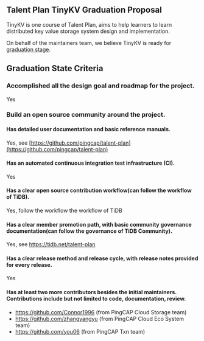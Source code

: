 ## Talent Plan TinyKV Graduation Proposal

TinyKV is one course of Talent Plan, aims to help learners to learn distributed key value storage system design and implementation.

On behalf of the maintainers team, we believe TinyKV is ready for [graduation stage](https://github.com/pingcap/community/tree/master/incubator#projects-approval-criteria.md).

## Graduation State Criteria


### Accomplished all the design goal and roadmap for the project.

Yes

### Build an open source community around the project.
#### Has detailed user documentation and basic reference manuals.
Yes, see [https://github.com/pingcap/talent-plan](https://github.com/pingcap/talent-plan)
#### Has an automated continuous integration test infrastructure (CI).
Yes
#### Has a clear open source contribution workflow(can follow the workflow of TiDB).
Yes, follow the workflow the workflow of TiDB
#### Has a clear member promotion path, with basic community governance documentation(can follow the governance of TiDB Community).
Yes, see https://tidb.net/talent-plan
#### Has a clear release method and release cycle, with release notes provided for every release.
Yes
#### Has at least two more contributors besides the initial maintainers. Contributions include but not limited to code, documentation, review.

- https://github.com/Connor1996 (from PingCAP Cloud Storage team)
- https://github.com/zhangyangyu (from PingCAP Cloud Eco System team)
- https://github.com/you06 (from PingCAP Txn team)
